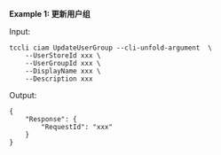 **Example 1: 更新用户组**



Input: 

```
tccli ciam UpdateUserGroup --cli-unfold-argument  \
    --UserStoreId xxx \
    --UserGroupId xxx \
    --DisplayName xxx \
    --Description xxx
```

Output: 
```
{
    "Response": {
        "RequestId": "xxx"
    }
}
```

